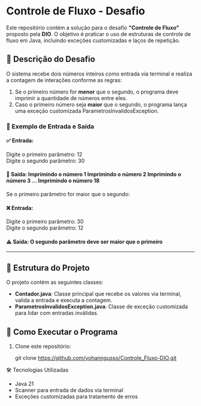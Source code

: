 # Controle de Fluxo - Desafio

Este repositório contém a solução para o desafio **"Controle de Fluxo"** proposto pela **DIO**. O objetivo é praticar o uso de estruturas de controle de fluxo em Java, incluindo exceções customizadas e laços de repetição.

## 📌 Descrição do Desafio

O sistema recebe dois números inteiros como entrada via terminal e realiza a contagem de interações conforme as regras:

1. Se o primeiro número for **menor** que o segundo, o programa deve imprimir a quantidade de números entre eles.
2. Caso o primeiro número seja **maior** que o segundo, o programa lança uma exceção customizada ParametrosInvalidosException.

### 🔹 Exemplo de Entrada e Saída

#### ✅ Entrada: 
Digite o primeiro parâmetro: 12   
Digite o segundo parâmetro: 30
#### 🔽 Saída: Imprimindo o número 1 Imprimindo o número 2 Imprimindo o número 3 ... Imprimindo o número 18


Se o primeiro parâmetro for maior que o segundo:

#### ❌ Entrada: 
Digite o primeiro parâmetro: 30  
Digite o segundo parâmetro: 12
#### ⚠️ Saída: O segundo parâmetro deve ser maior que o primeiro

---

## 📂 Estrutura do Projeto

O projeto contém as seguintes classes:

- **Contador.java**: Classe principal que recebe os valores via terminal, valida a entrada e executa a contagem.
- **ParametrosInvalidosException.java**: Classe de exceção customizada para lidar com entradas inválidas.

## 🚀 Como Executar o Programa

1. Clone este repositório:
   

   git clone https://github.com/yohanngusso/Controle_Fluxo-DIO.git

🛠 Tecnologias Utilizadas
- Java 21
- Scanner para entrada de dados via terminal
- Exceções customizadas para tratamento de erros